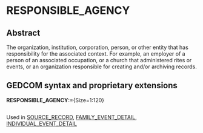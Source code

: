 ﻿<!-- licence GPL V2, cf https://github.com/TitiFix/geneweb -->
# RESPONSIBLE_AGENCY
## Abstract
The organization, institution, corporation, person, or other entity that has responsibility for the
associated context. For example, an employer of a person of an associated occupation, or a church
that administered rites or events, or an organization responsible for creating and/or archiving records.


## GEDCOM syntax and proprietary extensions

**RESPONSIBLE_AGENCY**:={Size=1:120}
<pre>
</pre>
Used in <a href=Ged.SOURCE_RECORD.md>SOURCE_RECORD</a>, <a href=Ged.FAMILY_EVENT_DETAIL.md>FAMILY_EVENT_DETAIL</a>, <a href=Ged.INDIVIDUAL_EVENT_DETAIL.md>INDIVIDUAL_EVENT_DETAIL</a><br />

